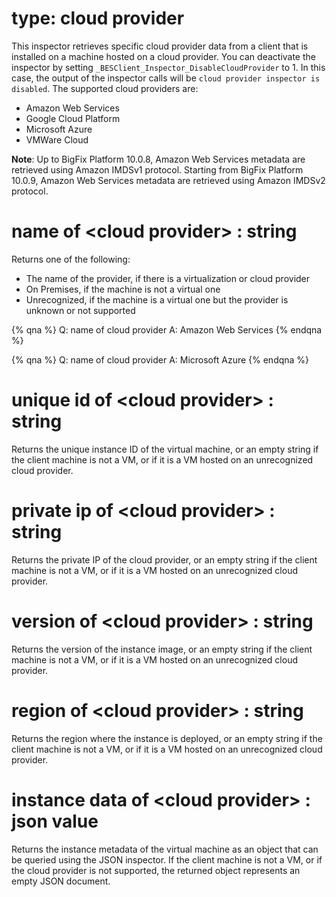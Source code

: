 # type: cloud provider

This inspector retrieves specific cloud provider data from a client that is installed on a machine hosted on a cloud provider. You can deactivate the inspector by setting `_BESClient_Inspector_DisableCloudProvider` to 1. In this case, the output of the inspector calls will be `cloud provider inspector is disabled`.
The supported cloud providers are:
* Amazon Web Services
* Google Cloud Platform
* Microsoft Azure
* VMWare Cloud

**Note**: Up to BigFix Platform 10.0.8, Amazon Web Services metadata are retrieved using Amazon IMDSv1 protocol. Starting from BigFix Platform 10.0.9, Amazon Web Services metadata are retrieved using Amazon IMDSv2 protocol.

# name of &lt;cloud provider&gt; : string

Returns one of the following:
- The name of the provider, if there is a virtualization or cloud provider
- On Premises, if the machine is not a virtual one
- Unrecognized, if the machine is a virtual one but the provider is unknown or not supported

{% qna %}
Q: name of cloud provider
A: Amazon Web Services
{% endqna %}

{% qna %}
Q: name of cloud provider
A: Microsoft Azure
{% endqna %}

# unique id of &lt;cloud provider&gt; : string

Returns the unique instance ID of the virtual machine, or an empty string if the client machine is not a VM, or if it is a VM hosted on an unrecognized cloud provider. 

# private ip of &lt;cloud provider&gt; : string

Returns the private IP of the cloud provider, or an empty string if the client machine is not a VM, or if it is a VM hosted on an unrecognized cloud provider.

# version of &lt;cloud provider&gt; : string

Returns the version of the instance image, or an empty string if the client machine is not a VM, or if it is a VM hosted on an unrecognized cloud provider.

# region of &lt;cloud provider&gt; : string

Returns the region where the instance is deployed, or an empty string if the client machine is not a VM, or if it is a VM hosted on an unrecognized cloud provider.

# instance data of &lt;cloud provider&gt; : json value

Returns the instance metadata of the virtual machine as an object that can be queried using the JSON inspector. If the client machine is not a VM, or if the cloud provider is not supported, the returned object represents an empty JSON document.
